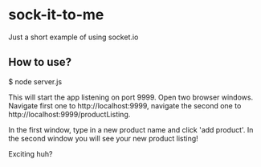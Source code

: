 sock-it-to-me
=============

Just a short example of using socket.io

## How to use?

$ node server.js

This will start the app listening on port 9999.  Open two browser windows.  Navigate first one to http://localhost:9999, navigate the second one to http://localhost:9999/productListing.

In the first window, type in a new product name and click 'add product'.  In the second window you will see your new product listing!  

Exciting huh?